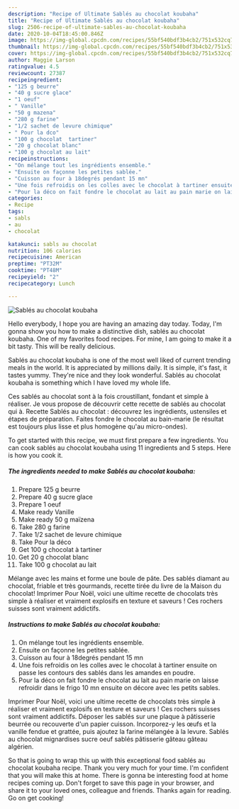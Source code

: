 ```yaml
---
description: "Recipe of Ultimate Sablés au chocolat koubaha"
title: "Recipe of Ultimate Sablés au chocolat koubaha"
slug: 2506-recipe-of-ultimate-sables-au-chocolat-koubaha
date: 2020-10-04T18:45:00.846Z
image: https://img-global.cpcdn.com/recipes/55bf540bdf3b4cb2/751x532cq70/sables-au-chocolat-koubaha-photo-principale-de-la-recette.jpg
thumbnail: https://img-global.cpcdn.com/recipes/55bf540bdf3b4cb2/751x532cq70/sables-au-chocolat-koubaha-photo-principale-de-la-recette.jpg
cover: https://img-global.cpcdn.com/recipes/55bf540bdf3b4cb2/751x532cq70/sables-au-chocolat-koubaha-photo-principale-de-la-recette.jpg
author: Maggie Larson
ratingvalue: 4.5
reviewcount: 27387
recipeingredient:
- "125 g beurre"
- "40 g sucre glace"
- "1 oeuf"
- " Vanille"
- "50 g mazena"
- "280 g farine"
- "1/2 sachet de levure chimique"
- " Pour la dco"
- "100 g chocolat  tartiner"
- "20 g chocolat blanc"
- "100 g chocolat au lait"
recipeinstructions:
- "On mélange tout les ingrédients ensemble."
- "Ensuite on façonne les petites sablée."
- "Cuisson au four à 18degrés pendant 15 mn"
- "Une fois refroidis on les colles avec le chocolat à tartiner ensuite on passe les contours des sablés dans les amandes en poudre."
- "Pour la déco on fait fondre le chocolat au lait au pain marie on laisse refroidir dans le frigo 10 mn ensuite on décore avec les petits sables."
categories:
- Recipe
tags:
- sabls
- au
- chocolat

katakunci: sabls au chocolat 
nutrition: 106 calories
recipecuisine: American
preptime: "PT32M"
cooktime: "PT48M"
recipeyield: "2"
recipecategory: Lunch

---
```



![Sablés au chocolat koubaha](https://img-global.cpcdn.com/recipes/55bf540bdf3b4cb2/751x532cq70/sables-au-chocolat-koubaha-photo-principale-de-la-recette.jpg)

Hello everybody, I hope you are having an amazing day today. Today, I'm gonna show you how to make a distinctive dish, sablés au chocolat koubaha. One of my favorites food recipes. For mine, I am going to make it a bit tasty. This will be really delicious.

Sablés au chocolat koubaha is one of the most well liked of current trending meals in the world. It is appreciated by millions daily. It is simple, it's fast, it tastes yummy. They're nice and they look wonderful. Sablés au chocolat koubaha is something which I have loved my whole life.

Ces sablés au chocolat sont à la fois croustillant, fondant et simple à réaliser. Je vous propose de découvrir cette recette de sablés au chocolat qui à. Recette Sablés au chocolat : découvrez les ingrédients, ustensiles et étapes de préparation. Faites fondre le chocolat au bain-marie (le résultat est toujours plus lisse et plus homogène qu&#39;au micro-ondes).


To get started with this recipe, we must first prepare a few ingredients. You can cook sablés au chocolat koubaha using 11 ingredients and 5 steps. Here is how you cook it.

<!--inarticleads1-->

##### The ingredients needed to make Sablés au chocolat koubaha:

1. Prepare 125 g beurre
1. Prepare 40 g sucre glace
1. Prepare 1 oeuf
1. Make ready  Vanille
1. Make ready 50 g maïzena
1. Take 280 g farine
1. Take 1/2 sachet de levure chimique
1. Take  Pour la déco
1. Get 100 g chocolat à tartiner
1. Get 20 g chocolat blanc
1. Take 100 g chocolat au lait


Mélange avec les mains et forme une boule de pâte. Des sablés diamant au chocolat, friable et très gourmands, recette tirée du livre de la Maison du chocolat! Imprimer Pour Noël, voici une ultime recette de chocolats très simple à réaliser et vraiment explosifs en texture et saveurs ! Ces rochers suisses sont vraiment addictifs. 

<!--inarticleads2-->

##### Instructions to make Sablés au chocolat koubaha:

1. On mélange tout les ingrédients ensemble.
1. Ensuite on façonne les petites sablée.
1. Cuisson au four à 18degrés pendant 15 mn
1. Une fois refroidis on les colles avec le chocolat à tartiner ensuite on passe les contours des sablés dans les amandes en poudre.
1. Pour la déco on fait fondre le chocolat au lait au pain marie on laisse refroidir dans le frigo 10 mn ensuite on décore avec les petits sables.


Imprimer Pour Noël, voici une ultime recette de chocolats très simple à réaliser et vraiment explosifs en texture et saveurs ! Ces rochers suisses sont vraiment addictifs. Déposer les sablés sur une plaque à pâtisserie beurrée ou recouverte d&#39;un papier cuisson. Incorporez-y les œufs et la vanille fendue et grattée, puis ajoutez la farine mélangée à la levure. Sablés au chocolat mignardises sucre oeuf sablés pâtisserie gâteau gâteau algérien. 

So that is going to wrap this up with this exceptional food sablés au chocolat koubaha recipe. Thank you very much for your time. I'm confident that you will make this at home. There is gonna be interesting food at home recipes coming up. Don't forget to save this page in your browser, and share it to your loved ones, colleague and friends. Thanks again for reading. Go on get cooking!
